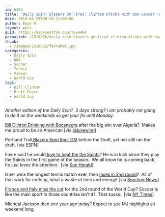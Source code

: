 ```yaml
---
id: 6464
title: 'Daily Spin: Blazers GM Fired, Clinton Drinks with USA Soccer Team, Favre love to beat Saints'
date: 2010-06-25T08:38:21+00:00
author: Ryan M.
layout: post
guid: https://backseatfan.com/?p=6464
permalink: /2010/06/daily-spin-blazers-gm-fired-clinton-drinks-with-usa-soccer-team-favre-love-to-beat-saints/
thumb:
  - /images/2010/02/favrehat.jpg
categories:
  - Daily Spin
  - NBA
  - Soccer
  - Tennis
  - Videos
  - World Cup
tags:
  - Bill Clinton
  - Brett Favre
  - World Cup
---
```


<div class="entry">
  <p>
    <em>Another edition of the Daily Spin?  3 days strong? I am probably not going to do it on the weekends so get your fix until Monday.</em>
  </p>

  <p>
    <a href="https://twitpic.com/1zl4j1">Bill Clinton Drinking with Bocanegra</a> after the big win over Algeria?  Makes me proud to be an American [via <a href="https://twitpic.com/1zl4j1">@lukewinn</a>]
  </p>

  <p>
    Portland Trail<a href="https://sports.espn.go.com/nba/news/story?id=5325352"> Blazers fired their GM</a> before the Draft, yet het still ran the draft. [via <a href="https://sports.espn.go.com/nba/news/story?id=5325352">ESPN</a>]
  </p>

  <p>
    Favre said he would<a href="https://www.sunherald.com/2010/06/24/2286860/favre-still-mulling-a-return-for.html"> love to beat the the Saints</a>? He is in luck since they play the Saints in the first game of the season.  We all know he is coming back, he just loves the attention.  [via <a href="https://www.sunherald.com/2010/06/24/2286860/favre-still-mulling-a-return-for.html">Sun Herald</a>]
  </p>

  <p>
    Isner wins the longest tennis match ever, then <a href="https://www.sportingnews.com/tennis/article/2010-06-25/marathon-man-isner-loses-2nd-round-wimbledon">loses in 2nd round</a>?  All of that work for nothing, what a waste of time and energy! [via <a href="https://www.sportingnews.com/tennis/article/2010-06-25/marathon-man-isner-loses-2nd-round-wimbledon">Sporting News</a>]
  </p>

  <p>
    <a href="https://www.nytimes.com/2010/06/25/sports/soccer/25italydemise.html?src=mv">France and Italy miss the cut</a> for the 2nd round of the World Cup? Soccer is like the main sport in those countries isn't it?  That sucks.  [via <a href="https://www.nytimes.com/2010/06/25/sports/soccer/25italydemise.html?src=mv">NY Times</a>]
  </p>

  <p>
    Micheal Jackson died one year ago today? Expect to see MJ highlights all weekend long.
  </p>

  <p>
  </p>
</div>
